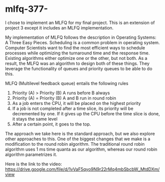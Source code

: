# mlfq-377-

I chose to implement an MLFQ for my final project. This is an extension of project 3 except it includes an MLFQ implementation. 

My implementation of MLFQ follows the description in Operating Systems: A Three Easy Pieces. Scheduling is a common problem in operating system. Computer Scientists want to find the most efficient ways to schedule processes while optimizing the turnaround time and the response time. Existing algorithms either optimize one or the other, but not both. As a result, the MLFQ was an algorithm to design both of these things. They leverage the functionality of queues and priority queues to be able to do this. 

MLFQ (Multilevel feedback queue) entails the following rules 
1. Priority (A) > Priority (B) A runs before B always 
2. Priority (A) = Priority (B) A and B run in round robin 
3. As a job enters the CPU, it will be placed on the highest priority 
4. If a job is not completed after a time slice, its priority will be decremented by one. If it gives up the CPU before the time slice is done, it stays the same level 
5. After a certain point, it goes to the top. 

The approach we take here is the standard approach, but we also explore other approaches to this. One of the biggest changes that we make is a modification to the round robin algorithm. The traditional round robin algorithm uses 1 ms time quanta as our algorithm, whereas our round robin algorithm parametrizes it. 


Here is the link to the video: https://drive.google.com/file/d/1vVaF5qyo9N9r22rMq4mbSbcbW_MtdDXm/view 
